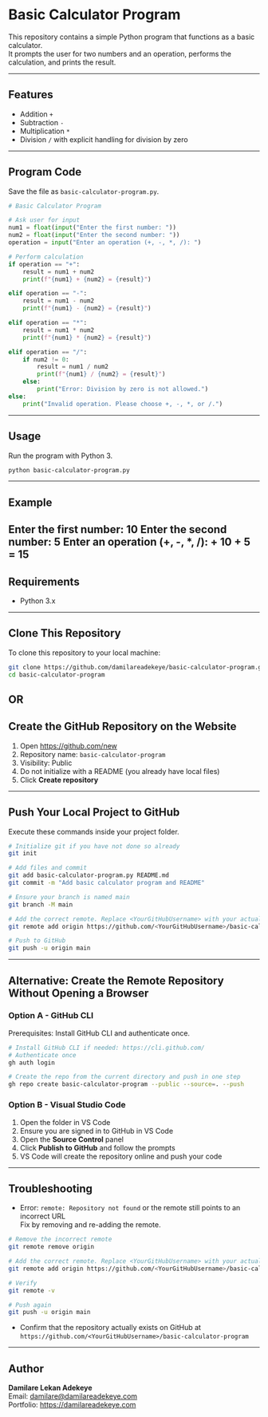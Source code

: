 # Basic Calculator Program

This repository contains a simple Python program that functions as a basic calculator.  
It prompts the user for two numbers and an operation, performs the calculation, and prints the result.

---

## Features

- Addition `+`
- Subtraction `-`
- Multiplication `*`
- Division `/` with explicit handling for division by zero

---

## Program Code

Save the file as `basic-calculator-program.py`.

~~~python
# Basic Calculator Program

# Ask user for input
num1 = float(input("Enter the first number: "))
num2 = float(input("Enter the second number: "))
operation = input("Enter an operation (+, -, *, /): ")

# Perform calculation
if operation == "+":
    result = num1 + num2
    print(f"{num1} + {num2} = {result}")

elif operation == "-":
    result = num1 - num2
    print(f"{num1} - {num2} = {result}")

elif operation == "*":
    result = num1 * num2
    print(f"{num1} * {num2} = {result}")

elif operation == "/":
    if num2 != 0:
        result = num1 / num2
        print(f"{num1} / {num2} = {result}")
    else:
        print("Error: Division by zero is not allowed.")
else:
    print("Invalid operation. Please choose +, -, *, or /.")
~~~

---

## Usage

Run the program with Python 3.

~~~bash
python basic-calculator-program.py
~~~

---

## Example
Enter the first number: 10
Enter the second number: 5
Enter an operation (+, -, *, /): +
10 + 5 = 15
---

## Requirements

- Python 3.x

---

## Clone This Repository

To clone this repository to your local machine:

```bash
git clone https://github.com/damilareadekeye/basic-calculator-program.git
cd basic-calculator-program
```

## OR 

## Create the GitHub Repository on the Website

1. Open https://github.com/new  
2. Repository name: `basic-calculator-program`  
3. Visibility: Public  
4. Do not initialize with a README (you already have local files)  
5. Click **Create repository**

---

## Push Your Local Project to GitHub

Execute these commands inside your project folder.

~~~bash
# Initialize git if you have not done so already
git init

# Add files and commit
git add basic-calculator-program.py README.md
git commit -m "Add basic calculator program and README"

# Ensure your branch is named main
git branch -M main

# Add the correct remote. Replace <YourGitHubUsername> with your actual username
git remote add origin https://github.com/<YourGitHubUsername>/basic-calculator-program.git

# Push to GitHub
git push -u origin main
~~~

---

## Alternative: Create the Remote Repository Without Opening a Browser

### Option A - GitHub CLI

Prerequisites: Install GitHub CLI and authenticate once.

~~~bash
# Install GitHub CLI if needed: https://cli.github.com/
# Authenticate once
gh auth login

# Create the repo from the current directory and push in one step
gh repo create basic-calculator-program --public --source=. --push
~~~

### Option B - Visual Studio Code

1. Open the folder in VS Code  
2. Ensure you are signed in to GitHub in VS Code  
3. Open the **Source Control** panel  
4. Click **Publish to GitHub** and follow the prompts  
5. VS Code will create the repository online and push your code

---

## Troubleshooting

- Error: `remote: Repository not found` or the remote still points to an incorrect URL  
  Fix by removing and re-adding the remote.

~~~bash
# Remove the incorrect remote
git remote remove origin

# Add the correct remote. Replace <YourGitHubUsername> with your actual username
git remote add origin https://github.com/<YourGitHubUsername>/basic-calculator-program.git

# Verify
git remote -v

# Push again
git push -u origin main
~~~

- Confirm that the repository actually exists on GitHub at  
  `https://github.com/<YourGitHubUsername>/basic-calculator-program`

---

## Author

**Damilare Lekan Adekeye**  
Email: damilare@damilareadekeye.com  
Portfolio: https://damilareadekeye.com
